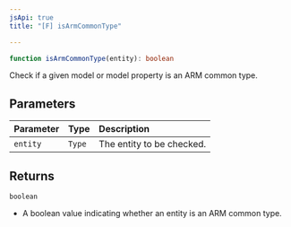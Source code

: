 ```yaml
---
jsApi: true
title: "[F] isArmCommonType"

---
```

```ts
function isArmCommonType(entity): boolean
```

Check if a given model or model property is an ARM common type.

## Parameters

| Parameter | Type | Description |
| :------ | :------ | :------ |
| `entity` | `Type` | The entity to be checked. |

## Returns

`boolean`

- A boolean value indicating whether an entity is an ARM common type.
